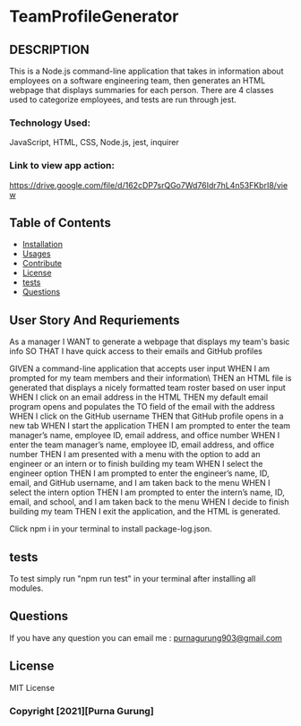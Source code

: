 # TeamProfileGenerator

## DESCRIPTION
This is a Node.js command-line application that takes in information about employees on a software engineering team, then generates an HTML webpage that displays summaries for each person. There are 4 classes used to categorize employees, and tests are run through jest.

### Technology Used:
JavaScript, HTML, CSS, Node.js, jest, inquirer

### Link to view app action:
https://drive.google.com/file/d/162cDP7srQGo7Wd76Idr7hL4n53FKbrI8/view


## Table of Contents
* [Installation](#installation)
* [Usages](#usages)
* [Contribute](#contribute)
* [License](#license)
* [tests](#tests)
* [Questions](#Questions)

## User Story And Requriements
As a manager
I WANT to generate a webpage that displays my team's basic info
SO THAT I have quick access to their emails and GitHub profiles

GIVEN a command-line application that accepts user input
WHEN I am prompted for my team members and their information\ THEN an HTML file is generated that displays a nicely formatted team roster based on user input
WHEN I click on an email address in the HTML
THEN my default email program opens and populates the TO field of the email with the address
WHEN I click on the GitHub username
THEN that GitHub profile opens in a new tab
WHEN I start the application
THEN I am prompted to enter the team manager’s name, employee ID, email address, and office number
WHEN I enter the team manager’s name, employee ID, email address, and office number
THEN I am presented with a menu with the option to add an engineer or an intern or to finish building my team
WHEN I select the engineer option
THEN I am prompted to enter the engineer’s name, ID, email, and GitHub username, and I am taken back to the menu
WHEN I select the intern option
THEN I am prompted to enter the intern’s name, ID, email, and school, and I am taken back to the menu
WHEN I decide to finish building my team
THEN I exit the application, and the HTML is generated.


Click npm i in your terminal to install package-log.json.
## tests
To test simply run "npm run test" in your terminal after installing all modules.

## Questions
If you have any question you can email me :
purnagurung903@gmail.com

## License
MIT License

### Copyright [2021][Purna Gurung]




  
